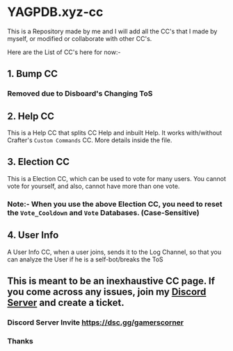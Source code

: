 # YAGPDB.xyz-cc

This is a Repository made by me and I will add all the CC's that I made by myself, or modified or collaborate with other CC's.

Here are the List of CC's here for now:-

## 1. Bump CC
 
### Removed due to Disboard's Changing ToS

## 2. Help CC

This is a Help CC that splits CC Help and inbuilt Help. It works with/without Crafter's `Custom Commands` CC. More details inside the file.  

## 3. Election CC

This is a Election CC, which can be used to vote for many users. You cannot vote for yourself, and also, cannot have more than one vote.

### Note:- When you use the above Election CC, you need to reset the `Vote_Cooldown` and `Vote` Databases. (Case-Sensitive)

## 4. User Info

A User Info CC, when a user joins, sends it to the Log Channel, so that you can analyze the User if he is a self-bot/breaks the ToS

## This is meant to be an inexhaustive CC page. If you come across any issues, join my [Discord Server](https://dsc.gg/gamerscorner) and create a ticket. 

### Discord Server Invite https://dsc.gg/gamerscorner

### Thanks
